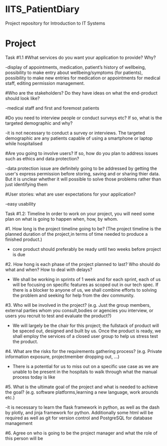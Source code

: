 # IITS_PatientDiary
Project repository for Introduction to IT Systems

# Project

Task #1.1
#What services do you want your application to provide? Why?

-display of appointments, medication, patient’s history of wellbeing, possibility to make entry about wellbeing/symptoms (for patients), possibility to make new entries for medication or appointments for medical staff, editing permission management.

#Who are the stakeholders? Do they have ideas on what the end-product should look like?

-medical staff and first and foremost patients

#Do you need to interview people or conduct surveys etc? If so, what is the targeted demographic and why?

-it is not necessary to conduct a survey or interviews. The targeted demographic are any patients capable of using a smartphone or laptop while hospitalised


#Are you going to involve users? If so, how do you plan to address issues such as ethics and data protection?

-data protection issue are definitely going to be addressed by getting the user's express permission before storing, saving and or sharing thier data. But it is unclear whether it will possible to solve those problems rather than just identifying them

#User stories: what are user expectations for your application?

-easy usability

Task #1.2: Timeline
In order to work on your project, you will need some plan on what is going to happen when, how, by whom.

#1. How long is the project timeline going to be? (The project timeline is the planned duration of the project,in terms of time needed to produce a finished product.)

- core product should preferably be ready until two weeks before project is due

#2. How hong is each phase of the project planned to last? Who should do what and when? How to deal with delays?

- We shall be working in sprints of 1 week and for each sprint, each of us will be focusing on specific features as scoped out in our tech spec. If there is a blocker to anyone of us, we shall combine efforts to solving the problem and seeking for help from the dev community.


#3. Who will be involved in the project? (e.g. Just the group members, external parties whom you consult,bodies or agencies you interview, or users you recruit to test and evaluate the product?)

- We will largely be the chair for this project; the fullstack of product will be speced out, designed and built by us. Once the product is ready, we shall employ the services of a closed user group to help us stress test the product.


#4. What are the risks for the requirements gathering process? (e.g. Private information exposure, projectmember dropping out, …)
- There is a potential for us to miss out on a specific use case as we are unable to be present in the hospitals to walk through what the manual process today is like

#5. What is the ultimate goal of the project and what is needed to achieve the goal? (e.g. software platforms,learning a new language, work arounds etc.)

-it is necessary to learn the flask framework in python, as well as the dash by plotly, and jinja framework for python. Additionally some html will be required as well as git for version control and PostgreSQL for database management


#6. Agree on who is going to be the project manager and what the role of this person will be
